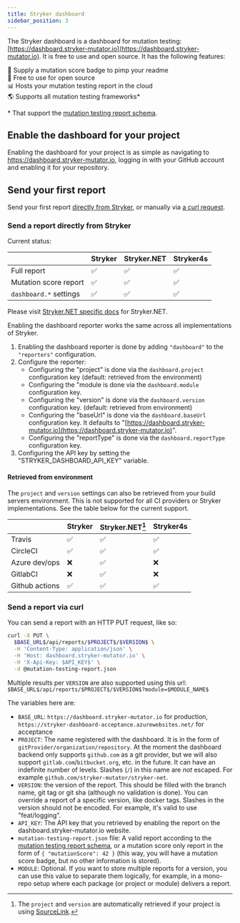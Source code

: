 ```yaml
---
title: Stryker dashboard
sidebar_position: 3
---
```


The Stryker dashboard is a dashboard for mutation testing: [https://dashboard.stryker-mutator.io](https://dashboard.stryker-mutator.io). It is free to use and open source. It has the following features:

🥇 Supply a mutation score badge to pimp your readme  
🤑 Free to use for open source  
📊 Hosts your mutation testing report in the cloud  
🌎 Supports all mutation testing frameworks\*

\* That support the [mutation testing report schema](https://github.com/stryker-mutator/mutation-testing-elements/tree/master/packages/report-schema).

## Enable the dashboard for your project

Enabling the dashboard for your project is as simple as navigating to https://dashboard.stryker-mutator.io, logging in with your GitHub account and enabling it for your repository.

## Send your first report

Send your first report [directly from Stryker](#send-a-report-direcly-from-Stryker), or manually via [a curl request](#send-a-report-via-curl).

### Send a report directly from Stryker

Current status:

|                        | Stryker | Stryker.NET | Stryker4s |
| ---------------------- | ------- | ----------- | --------- |
| Full report            | ✅      | ✅          | ✅        |
| Mutation score report  | ✅      | ✅          | ✅        |
| `dashboard.*` settings | ✅      | ✅          | ✅        |

Please visit [Stryker.NET specific docs](https://github.com/stryker-mutator/stryker-net/blob/master/docs/reporters.md#dashboard-reporter) for Stryker.NET.

Enabling the dashboard reporter works the same across all implementations of Stryker.

1. Enabling the dashboard reporter is done by adding `"dashboard"` to the `"reporters"` configuration.
2. Configure the reporter:
   - Configuring the "project" is done via the `dashboard.project` configuration key (default: retrieved from the environment)
   - Configuring the "module is done via the `dashboard.module` configuration key.
   - Configuring the "version" is done via the `dashboard.version` configuration key. (default: retrieved from environment)
   - Configuring the "baseUrl" is done via the `dashboard.baseUrl` configuration key. It defaults to "[https://dashboard.stryker-mutator.io](https://dashboard.stryker-mutator.io)".
   - Configuring the "reportType" is done via the `dashboard.reportType` configuration key.
3. Configuring the API key by setting the "STRYKER_DASHBOARD_API_KEY" variable.

#### Retrieved from environment

The `project` and `version` settings can also be retrieved from your build servers environment. This is not supported for all CI providers or Stryker implementations. See the table below for the current support.

|                | Stryker | Stryker.NET[^1] | Stryker4s |
| -------------- | ------- | --------------- | --------- |
| Travis         | ✅      | ✅              | ✅        |
| CircleCI       | ✅      | ✅              | ✅        |
| Azure dev/ops  | ❌      | ✅              | ❌        |
| GitlabCI       | ❌      | ✅              | ❌        |
| Github actions | ✅      | ✅              | ✅        |

[^1]: The `project` and `version` are automatically retrieved if your project is using [SourceLink](https://github.com/dotnet/sourcelink).

### Send a report via curl

You can send a report with an HTTP PUT request, like so:

```sh
curl -X PUT \
  $BASE_URL$/api/reports/$PROJECT$/$VERSION$ \
  -H 'Content-Type: application/json' \
  -H 'Host: dashboard.stryker-mutator.io' \
  -H 'X-Api-Key: $API_KEY$' \
  -d @mutation-testing-report.json
```

Multiple results per `VERSION` are also supported using this url: `$BASE_URL$/api/reports/$PROJECT$/$VERSION$?module=$MODULE_NAME$`

The variables here are:

- `BASE_URL`: `https://dashboard.stryker-mutator.io` for production, `https://stryker-dashboard-acceptance.azurewebsites.net/` for acceptance
- `PROJECT`: The name registered with the dashboard. It is in the form of `gitProvider/organization/repository`. At the moment the dashboard backend only supports `github.com` as a git provider, but we will also support `gitlab.com`/`bitbucket.org`, etc. in the future. It can have an indefinite number of levels. Slashes (`/`) in this name are _not_ escaped. For example `github.com/stryker-mutator/stryker-net`.
- `VERSION`: the version of the report. This should be filled with the branch name, git tag or git sha (although no validation is done). You can override a report of a specific version, like docker tags. Slashes in the version should not be encoded. For example, it's valid to use "feat/logging".
- `API_KEY`: The API key that you retrieved by enabling the report on the dashboard.stryker-mutator.io website.
- `mutation-testing-report.json` file: A valid report according to the [mutation testing report schema](https://github.com/stryker-mutator/mutation-testing-elements/tree/master/packages/report-schema), or a mutation score only report in the form of `{ "mutationScore": 42 }` (this way, you will have a mutation score badge, but no other information is stored).
- `MODULE`: Optional. If you want to store multiple reports for a version, you can use this value to separate them logically, for example, in a mono-repo setup where each package (or project or module) delivers a report.
